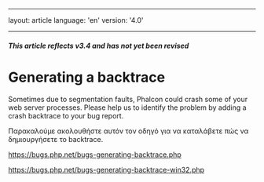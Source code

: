 * * *

layout: article language: 'en' version: '4.0'

* * *

<h5 class="alert alert-warning">This article reflects v3.4 and has not yet been revised</h5>

# Generating a backtrace

Sometimes due to segmentation faults, Phalcon could crash some of your web server processes. Please help us to identify the problem by adding a crash backtrace to your bug report.

Παρακαλούμε ακολουθήστε αυτόν τον οδηγό για να καταλάβετε πώς να δημιουργήσετε το backtrace.

<https://bugs.php.net/bugs-generating-backtrace.php>

<https://bugs.php.net/bugs-generating-backtrace-win32.php>